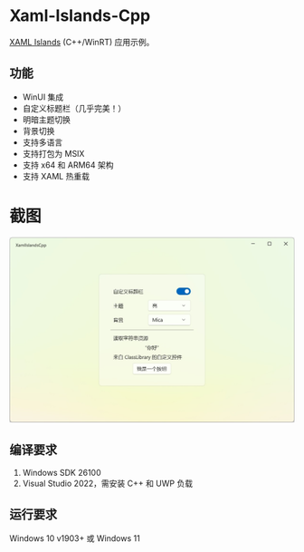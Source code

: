 # Xaml-Islands-Cpp

 [XAML Islands](https://docs.microsoft.com/en-us/windows/apps/desktop/modernize/xaml-islands) (C++/WinRT) 应用示例。

## 功能

* WinUI 集成
* 自定义标题栏（几乎完美！）
* 明暗主题切换
* 背景切换
* 支持多语言
* 支持打包为 MSIX
* 支持 x64 和 ARM64 架构
* 支持 XAML 热重载

# 截图

![MainWindow.png](img/MainWindow.png)

## 编译要求

1. Windows SDK 26100
2. Visual Studio 2022，需安装 C++ 和 UWP 负载

## 运行要求

Windows 10 v1903+ 或 Windows 11
